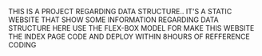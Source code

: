THIS IS A PROJECT REGARDING DATA STRUCTURE..
IT'S A STATIC WEBSITE THAT SHOW SOME INFORMATION REGARDING DATA STRUCTURE
HERE USE THE FLEX-BOX MODEL FOR MAKE THIS WEBSITE
THE INDEX PAGE CODE AND DEPLOY WITHIN 8HOURS OF REFFERENCE CODING

